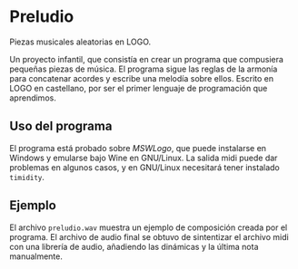 Preludio
========

Piezas musicales aleatorias en LOGO.

Un proyecto infantil, que consistía en crear un programa que compusiera pequeñas piezas de música. El programa sigue las reglas de la armonía para concatenar acordes y escribe una melodía sobre ellos.
Escrito en LOGO en castellano, por ser el primer lenguaje de programación que aprendimos.

## Uso del programa
El programa está probado sobre *MSWLogo*, que puede instalarse en Windows y emularse bajo Wine en GNU/Linux. La salida midi puede dar problemas en algunos casos, y en GNU/Linux necesitará tener instalado `timidity`.

## Ejemplo
El archivo `preludio.wav` muestra un ejemplo de composición creada por el
programa. El archivo de audio final se obtuvo de sintentizar el archivo midi
con una librería de audio, añadiendo las dinámicas y la última nota manualmente.
